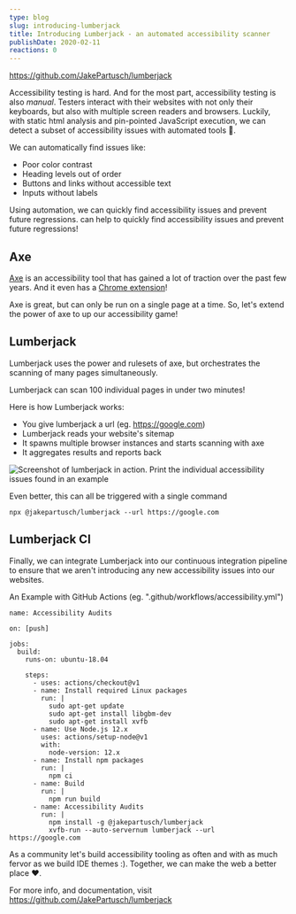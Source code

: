```yaml
---
type: blog
slug: introducing-lumberjack
title: Introducing Lumberjack - an automated accessibility scanner
publishDate: 2020-02-11
reactions: 0
---
```


https://github.com/JakePartusch/lumberjack

Accessibility testing is hard. And for the most part, accessibility testing is also _manual_. Testers interact with their websites with not only their keyboards, but also with multiple screen readers and browsers. Luckily, with static html analysis and pin-pointed JavaScript execution, we can detect a subset of accessibility issues with automated tools 🎉.

We can automatically find issues like:

- Poor color contrast
- Heading levels out of order
- Buttons and links without accessible text
- Inputs without labels

Using automation, we can quickly find accessibility issues and prevent future regressions. can help to quickly find accessibility issues and prevent future regressions!

## Axe

[Axe](https://github.com/dequelabs/axe-core) is an accessibility tool that has gained a lot of traction over the past few years. And it even has a [Chrome extension](https://chrome.google.com/webstore/detail/axe-web-accessibility-tes/lhdoppojpmngadmnindnejefpokejbdd?hl=en-US)!

Axe is great, but can only be run on a single page at a time. So, let's extend the power of axe to up our accessibility game!

## Lumberjack

Lumberjack uses the power and rulesets of axe, but orchestrates the scanning of many pages simultaneously.

Lumberjack can scan 100 individual pages in under two minutes!

Here is how Lumberjack works:

- You give lumberjack a url (eg. https://google.com)
- Lumberjack reads your website's sitemap
- It spawns multiple browser instances and starts scanning with axe
- It aggregates results and reports back

![Screenshot of lumberjack in action. Print the individual accessibility issues found in an example](https://dev-to-uploads.s3.amazonaws.com/i/4ktrbctg49ccw4hoc3df.png)

Even better, this can all be triggered with a single command

```
npx @jakepartusch/lumberjack --url https://google.com
```

## Lumberjack CI

Finally, we can integrate Lumberjack into our continuous integration pipeline to ensure that we aren't introducing any new accessibility issues into our websites.

An Example with GitHub Actions (eg. ".github/workflows/accessibility.yml")

```
name: Accessibility Audits

on: [push]

jobs:
  build:
    runs-on: ubuntu-18.04

    steps:
      - uses: actions/checkout@v1
      - name: Install required Linux packages
        run: |
          sudo apt-get update
          sudo apt-get install libgbm-dev
          sudo apt-get install xvfb
      - name: Use Node.js 12.x
        uses: actions/setup-node@v1
        with:
          node-version: 12.x
      - name: Install npm packages
        run: |
          npm ci
      - name: Build
        run: |
          npm run build
      - name: Accessibility Audits
        run: |
          npm install -g @jakepartusch/lumberjack
          xvfb-run --auto-servernum lumberjack --url https://google.com
```

As a community let's build accessibility tooling as often and with as much fervor as we build IDE themes :). Together, we can make the web a better place ♥️.

For more info, and documentation, visit https://github.com/JakePartusch/lumberjack

